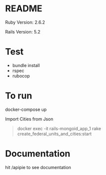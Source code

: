 # README

Ruby Version: 2.6.2

Rails Version: 5.2

# Test
- bundle install
- rspec
- rubocop

# To run

docker-compose up

Import Cities from Json

> docker exec -it rails-mongoid_app_1 rake create_federal_units_and_cities:start 

# Documentation

hit /apipie to see documentation
